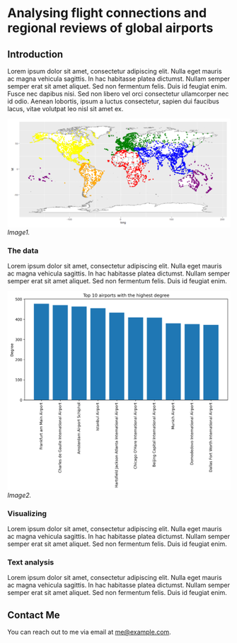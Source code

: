 # Analysing flight connections and regional reviews of global airports

## Introduction

Lorem ipsum dolor sit amet, consectetur adipiscing elit. Nulla eget mauris ac magna vehicula sagittis. In hac habitasse platea dictumst. Nullam semper semper erat sit amet aliquet. Sed non fermentum felis. Duis id feugiat enim. Fusce nec dapibus nisi. Sed non libero vel orci consectetur ullamcorper nec id odio. Aenean lobortis, ipsum a luctus consectetur, sapien dui faucibus lacus, vitae volutpat leo nisl sit amet ex.

![Image1](images/airports.png)
*Image1.*

### The data

Lorem ipsum dolor sit amet, consectetur adipiscing elit. Nulla eget mauris ac magna vehicula sagittis. In hac habitasse platea dictumst. Nullam semper semper erat sit amet aliquet. Sed non fermentum felis. Duis id feugiat enim.

![Image2](images/top10_airports_degree.png)
*Image2.*

### Visualizing

Lorem ipsum dolor sit amet, consectetur adipiscing elit. Nulla eget mauris ac magna vehicula sagittis. In hac habitasse platea dictumst. Nullam semper semper erat sit amet aliquet. Sed non fermentum felis. Duis id feugiat enim.

### Text analysis

Lorem ipsum dolor sit amet, consectetur adipiscing elit. Nulla eget mauris ac magna vehicula sagittis. In hac habitasse platea dictumst. Nullam semper semper erat sit amet aliquet. Sed non fermentum felis. Duis id feugiat enim.

## Contact Me

You can reach out to me via email at [me@example.com](mailto:me@example.com).
